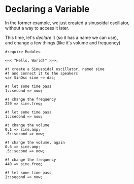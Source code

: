 # Declaring a Variable

In the former example, we just created a sinusoidal oscillator,  
without a way to access it later.

This time, let's *declare* it (so it has a name we can use),  
and change a few things (like it's volume and frequency)

```gwion,editable
#require Modules

<<< "Hello, World!" >>>;

#! create a Sinusoidal oscillator, named sine
#! and connect it to the speakers
var SinOsc sine ~> dac;

#! let some time pass
1::second => now;

#! change the frequency
220 => sine.freq;

#! let some time pass
1::second => now;

#! change the volume
0.1 => sine.amp;
.5::second => now;

#! change the volume, again
0.6 => sine.amp;
.5::second => now;

#! change the frequency
440 => sine.freq;

#! let some time pass
2::second => now;
```
